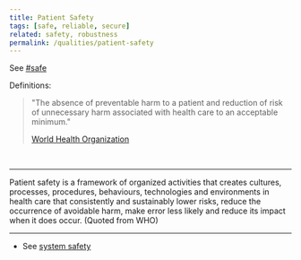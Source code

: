 ```yaml
---
title: Patient Safety
tags: [safe, reliable, secure]
related: safety, robustness
permalink: /qualities/patient-safety
---
```


See [#safe](/tag-safe)

Definitions:

<div class="arc42-help" markdown="1">

>"The absence of preventable harm to a patient and reduction of risk of unnecessary harm associated with health care to an acceptable minimum."
>
>[World Health Organization](https://www.who.int/publications/i/item/WHO-IER-PSP-2010.2)
</div><br>

<hr class="with-no-margin"/>

Patient safety is a framework of organized activities that creates cultures, processes, procedures, behaviours, technologies and environments in health care that consistently and sustainably lower risks, reduce the occurrence of avoidable harm, make error less likely and reduce its impact when it does occur. (Quoted from WHO)


<hr class="with-no-margin"/>

* See [system safety](https://en.wikipedia.org/wiki/Software_system_safety)
